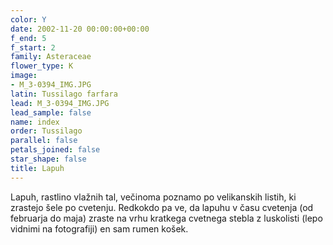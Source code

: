 ```yaml
---
color: Y
date: 2002-11-20 00:00:00+00:00
f_end: 5
f_start: 2
family: Asteraceae
flower_type: K
image:
- M_3-0394_IMG.JPG
latin: Tussilago farfara
lead: M_3-0394_IMG.JPG
lead_sample: false
name: index
order: Tussilago
parallel: false
petals_joined: false
star_shape: false
title: Lapuh
---
```

Lapuh, rastlino vlažnih tal, večinoma poznamo po velikanskih listih, ki zrastejo šele po cvetenju. Redkokdo pa ve, da lapuhu v času cvetenja (od februarja do maja) zraste na vrhu kratkega cvetnega stebla z luskolisti (lepo vidnimi na fotografiji) en sam rumen košek.
